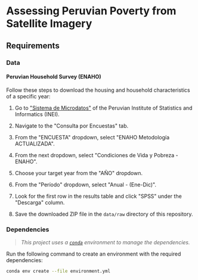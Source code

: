 # Assessing Peruvian Poverty from Satellite Imagery

## Requirements

### Data

#### Peruvian Household Survey (ENAHO)

Follow these steps to download the housing and household characteristics of a specific year:

1. Go to ["Sistema de Microdatos"][inei-microdatos] of the Peruvian Institute of Statistics and Informatics (INEI).

2. Navigate to the "Consulta por Encuestas" tab.

3. From the "ENCUESTA" dropdown, select "ENAHO Metodología ACTUALIZADA".

4. From the next dropdown, select "Condiciones de Vida y Pobreza - ENAHO".

5. Choose your target year from the "AÑO" dropdown.

6. From the "Período" dropdown, select "Anual - (Ene-Dic)".

7. Look for the first row in the results table and click "SPSS" under the "Descarga" column.

8. Save the downloaded ZIP file in the `data/raw` directory of this repository.

### Dependencies

> *This project uses a [`conda`][conda] environment to manage the dependencies.*

Run the following command to create an environment with the required dependencies:

```sh
conda env create --file environment.yml
```

[inei-microdatos]: https://proyectos.inei.gob.pe/microdatos/
[conda]: https://docs.conda.io
